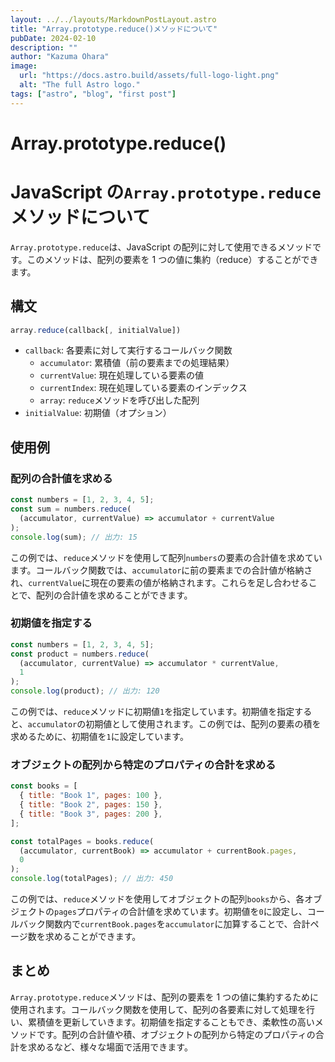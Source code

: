```yaml
---
layout: ../../layouts/MarkdownPostLayout.astro
title: "Array.prototype.reduce()メソッドについて"
pubDate: 2024-02-10
description: ""
author: "Kazuma Ohara"
image:
  url: "https://docs.astro.build/assets/full-logo-light.png"
  alt: "The full Astro logo."
tags: ["astro", "blog", "first post"]
---
```


# Array.prototype.reduce()

# JavaScript の`Array.prototype.reduce`メソッドについて

`Array.prototype.reduce`は、JavaScript の配列に対して使用できるメソッドです。このメソッドは、配列の要素を 1 つの値に集約（reduce）することができます。

## 構文

```jsx
array.reduce(callback[, initialValue])
```

- `callback`: 各要素に対して実行するコールバック関数
  - `accumulator`: 累積値（前の要素までの処理結果）
  - `currentValue`: 現在処理している要素の値
  - `currentIndex`: 現在処理している要素のインデックス
  - `array`: `reduce`メソッドを呼び出した配列
- `initialValue`: 初期値（オプション）

## 使用例

### 配列の合計値を求める

```jsx
const numbers = [1, 2, 3, 4, 5];
const sum = numbers.reduce(
  (accumulator, currentValue) => accumulator + currentValue
);
console.log(sum); // 出力: 15
```

この例では、`reduce`メソッドを使用して配列`numbers`の要素の合計値を求めています。コールバック関数では、`accumulator`に前の要素までの合計値が格納され、`currentValue`に現在の要素の値が格納されます。これらを足し合わせることで、配列の合計値を求めることができます。

### 初期値を指定する

```jsx
const numbers = [1, 2, 3, 4, 5];
const product = numbers.reduce(
  (accumulator, currentValue) => accumulator * currentValue,
  1
);
console.log(product); // 出力: 120
```

この例では、`reduce`メソッドに初期値`1`を指定しています。初期値を指定すると、`accumulator`の初期値として使用されます。この例では、配列の要素の積を求めるために、初期値を`1`に設定しています。

### オブジェクトの配列から特定のプロパティの合計を求める

```jsx
const books = [
  { title: "Book 1", pages: 100 },
  { title: "Book 2", pages: 150 },
  { title: "Book 3", pages: 200 },
];

const totalPages = books.reduce(
  (accumulator, currentBook) => accumulator + currentBook.pages,
  0
);
console.log(totalPages); // 出力: 450
```

この例では、`reduce`メソッドを使用してオブジェクトの配列`books`から、各オブジェクトの`pages`プロパティの合計値を求めています。初期値を`0`に設定し、コールバック関数内で`currentBook.pages`を`accumulator`に加算することで、合計ページ数を求めることができます。

## まとめ

`Array.prototype.reduce`メソッドは、配列の要素を 1 つの値に集約するために使用されます。コールバック関数を使用して、配列の各要素に対して処理を行い、累積値を更新していきます。初期値を指定することもでき、柔軟性の高いメソッドです。配列の合計値や積、オブジェクトの配列から特定のプロパティの合計を求めるなど、様々な場面で活用できます。

